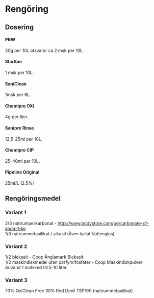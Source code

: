 # Rengöring 

## Dosering

#### PBW
30g per 10L otsvarar ca 2 msk per 10L. 

#### StarSan
1 msk per 10L.

#### SaniClean
1msk per 6L.

#### Chemipro OXI
4g per liter.

#### Sanipro Rinse
12,5-25ml per 10L.

#### Chemipro CIP
25-40ml per 10L. 

#### Pipeline Original
25ml/L (2.5%)

## Rengöringsmedel
### Variant 1

2/3 natriumperkarbonat - http://www.bodystore.com/percarbonate-of-soda-1-kg  
1/3 natriummetasilikat / alkasil (Även kallat Vattenglas)  

### Variant 2
1/2 bleksalt - Coop Änglamark Bleksalt  
1/2 maskindiskmedel utan parfym/fosfater - Coop Maskindiskpulver  
Använd 1 matsked till 5-10 liter.  

### Variant 3

70% OxiClean Free
30% Red Devil TSP/90 (natriummetasilikat)